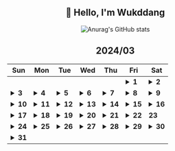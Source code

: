 <div align="center">

## 🙌 Hello, I'm Wukddang

![Anurag's GitHub stats](https://github-readme-stats.vercel.app/api?username=wukdddang&show_icons=true&theme=radical)


<!--CALENDAR-START-->
## 2024/03

| Sun | Mon | Tue | Wed | Thu | Fri | Sat |
| --- | --- | --- | --- | --- | --- | --- |
|     |     |     |     |     | <details><summary>**1**</summary>React: 딥다이브 p.109-115 / BE: 백엔드 30일 완성 p.55-59 / 패캠 MFA: 9강</details> | <details><summary>**2**</summary>React: 딥다이브 p.116-119 / BE: 백엔드 30일 완성 p.61-68</details> |
| <details><summary>**3**</summary>React: 딥다이브 p.120-124 / BE: 백엔드 30일 완성 p.69-72 / 패캠 MFA: 10-12강 / TS: Udemy 강의 챕터 5-6 완강</details> | <details><summary>**4**</summary>React: 딥다이브 p.125-130 / BE: 백엔드 30일 완성 p.73-78 / 패캠 MFA: 13-15강 / TS: Udemy 강의 챕터 7 완강 / Cypress: Udemy 강의 1-2강</details> | <details><summary>**5**</summary>React: 딥다이브 p.131-135 / BE: 백엔드 30일 완성 p.79-82 / 패캠 MFA: 16-17강 / TS: Udemy 강의 챕터 8 완강 / Cypress: Udemy 강의 3, 15-16강</details> | <details><summary>**6**</summary>React: 딥다이브 p.136-139 / BE: 백엔드 30일 완성 p.83-87 / 패캠 MFA: 18강 / TS: Udemy 강의 챕터 9-1~9 / 프론트 테스트 1: 인프런 강의 1-3강</details> | <details><summary>**7**</summary>React: 딥다이브 p.140-143 / BE: 백엔드 30일 완성 p.88-90 / 패캠 MFA: 19강 / 프론트 테스트 1: 인프런 강의 4-5강</details> | <details><summary>**8**</summary>React: 딥다이브 p.144-148 / JS: 완벽가이드 p.1-5</details> | <details><summary>**9**</summary>React: 딥다이브 p.149-155 / 프론트 테스트 1: 인프런 강의 6-7강</details> |
| <details><summary>**10**</summary>React: 딥다이브 p.156-161 / 프론트 테스트 1: 인프런 강의 8-19강</details> | <details><summary>**11**</summary>React: 딥다이브 p.162-172 / 패캠 MFA: 20강 / 프론트 테스트 1: 인프런 강의 20강</details> | <details><summary>**12**</summary>React: 딥다이브 p.173-176 / 패캠 MFA: 21강 / 프론트 테스트 1: 인프런 강의 21강</details> | <details><summary>**13**</summary>React: 딥다이브 p.177-182 / TS: Udemy 강의 챕터 9-10~15</details> | <details><summary>**14**</summary>React: 딥다이브 p.183-188 / TS: Udemy 강의 챕터 9-16~18 / 패캠 MFA: 22강 / 프론트 테스트 1: 인프런 강의 22강</details> | <details><summary>**15**</summary>React: 딥다이브 p.189-194 / TS: Udemy 강의 챕터 9-19 / 패캠 MFA: 23강 / 프론트 테스트 1: 인프런 강의 23-25강</details> | <details><summary>**16**</summary>React: 딥다이브 p.195-200 / TS: Udemy 강의 챕터 9-20~21 / 패캠 MFA: 24강</details> |
| <details><summary>**17**</summary>React: 딥다이브 p.201-205 / TS: Udemy 강의 챕터 9 완강, 챕터 10-1~3 / 패캠 MFA: 25강</details> | <details><summary>**18**</summary>React: 딥다이브 p.206-215 / TS: Udemy 강의 챕터 10-4~7 / 패캠 MFA: 26-27강 / 프론트 테스트 2: 인프런 강의 1-4강</details> | <details><summary>**19**</summary>React: 딥다이브 p.216-224 / TS: Udemy 강의 챕터 10-8~10 / 패캠 MFA: 28강 / 프론트 테스트 2: 인프런 강의 5-7강 / BE: 백엔드 TDD 인프런 강의 6-7강</details> | <details><summary>**20**</summary>React: 딥다이브 p.225-230 / TS: Udemy 강의 챕터 10-11~12 / 패캠 MFA: 29-30강 / 프론트 테스트 2: 인프런 강의 8-9강</details> | <details><summary>**21**</summary>React: 딥다이브 p.231-235 / TS: Udemy 강의 챕터 10-13~15 / BE: Udemy Node.js 백엔드 강의 1-2강</details> | <details><summary>**22**</summary>React: 딥다이브 p.236-242 / 프론트 테스트 2: 인프런 강의 10-11강 / BE: Udemy Node.js 백엔드 강의 3-5강</details> | **23** |
| <details><summary>**24**</summary>React: 딥다이브 p.243-269 / TS: Udemy 강의 챕터 10 완강, 챕터 11-1~5 / 패캠 MFA: 31-34강</details> | <details><summary>**25**</summary>React: 딥다이브 p.270-276 / TS: Udemy 강의 챕터 11-6~11 / 패캡 MFA: 35-36강 / 프론트 테스트 2: 인프런 강의 12-13강</details> | <details><summary>**26**</summary>React: 딥다이브 p.277-281 / 패캠 MFA: 37-38강 / 프론트 테스트 2: 인프런 강의 14강</details> | <details><summary>**27**</summary>React: 딥다이브 p.282-293 / 패캠 MFA: 39-42강 / 프론트 테스트 2: 인프런 강의 15강</details> | <details><summary>**28**</summary>React: 딥다이브 p.294-300 / 패캠 MFA: 43-46강</details> | <details><summary>**29**</summary>React: 딥다이브 p.301-306 / 패캠 MFA: 47-48강 / 프론트 테스트 2: 인프런 강의 16-17강</details> | <details><summary>**30**</summary>React: 딥다이브 p.307-313 / 프론트 테스트 2: 인프런 강의 18-23강</details> |
| <details><summary>**31**</summary>React: 딥다이브 p.314-321 / 패캠 MFA: 49-52강</details> |

<!--CALENDAR-END-->

